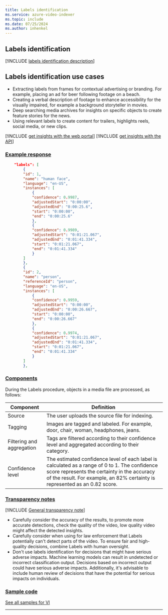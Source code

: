 ```yaml
---
title: Labels identification
ms.service: azure-video-indexer
ms.topic: include
ms.date: 07/25/2024
ms.author: inhenkel
---
```


## Labels identification

[!INCLUDE [labels identification description](labels-identification-description.md)]

## Labels identification use cases 

- Extracting labels from frames for contextual advertising or branding. For example, placing an ad for beer following footage on a beach.
- Creating a verbal description of footage to enhance accessibility for the visually impaired, for example a background storyteller in movies. 
- Deep searching media archives for insights on specific objects to create feature stories for the news.
- Using relevant labels to create content for trailers, highlights reels, social media, or new clips.

[!INCLUDE [get insights with the web portal](get-insights-web-portal.md)]
[!INCLUDE [get insights with the API](get-insights-api.md)]

### [Example response](#tab/labelsresponse)

```json
    "labels": [
        {
        "id": 1,
        "name": "human face",
        "language": "en-US",
        "instances": [
            {
            "confidence": 0.9987,
            "adjustedStart": "0:00:00",
            "adjustedEnd": "0:00:25.6",
            "start": "0:00:00",
            "end": "0:00:25.6"
            },
            {
            "confidence": 0.9989,
            "adjustedStart": "0:01:21.067",
            "adjustedEnd": "0:01:41.334",
            "start": "0:01:21.067",
            "end": "0:01:41.334"
            }
        ]
        },
        {
        "id": 2,
        "name": "person",
        "referenceId": "person",
        "language": "en-US",
        "instances": [
            {
            "confidence": 0.9959,
            "adjustedStart": "0:00:00",
            "adjustedEnd": "0:00:26.667",
            "start": "0:00:00",
            "end": "0:00:26.667"
            },
            {
            "confidence": 0.9974,
            "adjustedStart": "0:01:21.067",
            "adjustedEnd": "0:01:41.334",
            "start": "0:01:21.067",
            "end": "0:01:41.334"
            }
        ]
        },
``` 

### [Components](#tab/labelscomponents) 

During the Labels procedure, objects in a media file are processed, as follows:

|Component|Definition|
|---|---|
|Source	|The user uploads the source file for indexing. |
|Tagging|	Images are tagged and labeled. For example, door, chair, woman, headphones, jeans. |
|Filtering and aggregation	|Tags are filtered according to their confidence level and aggregated according to their category.|
|Confidence level|	The estimated confidence level of each label is calculated as a range of 0 to 1. The confidence score represents the certainty in the accuracy of the result. For example, an 82% certainty is represented as an 0.82 score.|

### [Transparency notes](#tab/labelstransnote)

[!INCLUDE [General transparency note](read-general-transparency-note.md)]

- Carefully consider the accuracy of the results, to promote more accurate detections, check the quality of the video, low quality video might affect the detected insights. 
- Carefully consider when using for law enforcement that Labels potentially can't detect parts of the video. To ensure fair and high-quality decisions, combine Labels with human oversight. 
- Don't use labels identification for decisions that might have serious adverse impacts. Machine learning models can result in undetected or incorrect classification output. Decisions based on incorrect output could have serious adverse impacts. Additionally, it's advisable to include human review of decisions that have the potential for serious impacts on individuals. 

### [Sample code](#tab/labelssamplecode)

[See all samples for VI](https://github.com/Azure-Samples/azure-video-indexer-samples)

---
